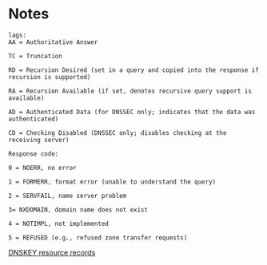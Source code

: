 


# Notes
```text
lags:
AA = Authoritative Answer

TC = Truncation

RD = Recursion Desired (set in a query and copied into the response if recursion is supported)

RA = Recursion Available (if set, denotes recursive query support is available)

AD = Authenticated Data (for DNSSEC only; indicates that the data was authenticated)

CD = Checking Disabled (DNSSEC only; disables checking at the receiving server)

Response code:

0 = NOERR, no error

1 = FORMERR, format error (unable to understand the query)

2 = SERVFAIL, name server problem

3= NXDOMAIN, domain name does not exist

4 = NOTIMPL, not implemented

5 = REFUSED (e.g., refused zone transfer requests)

```

[DNSKEY resource records](https://docs.infoblox.com/space/NAG8/22252224/DNSKEY+Resource+Records)
